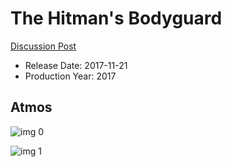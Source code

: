# The Hitman's Bodyguard

[Discussion Post](https://www.avsforum.com/threads/bass-eq-for-filtered-movies.2995212/post-58308354)

* Release Date: 2017-11-21
* Production Year: 2017

## Atmos

![img 0](https://i.imgur.com/EySh9x3.jpg)

![img 1](https://i.imgur.com/xqUqubH.png)

